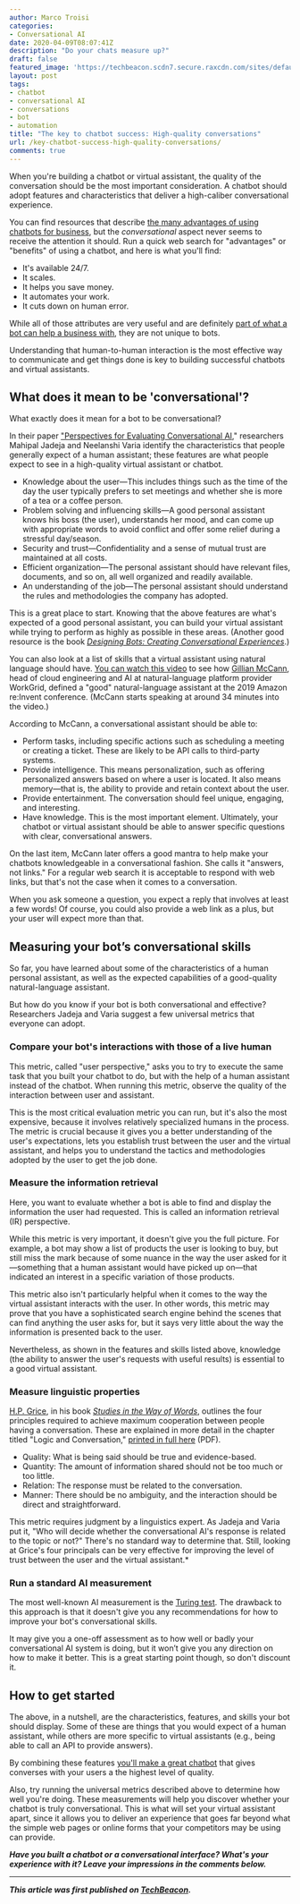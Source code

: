 ```yaml
---
author: Marco Troisi
categories:
- Conversational AI
date: 2020-04-09T08:07:41Z
description: "Do your chats measure up?"
draft: false
featured_image: 'https://techbeacon.scdn7.secure.raxcdn.com/sites/default/files/styles/article_hero_image/public/field/image/chatbot-success.jpg?itok=YwwlNbJn'
layout: post
tags:
- chatbot
- conversational AI
- conversations
- bot
- automation
title: "The key to chatbot success: High-quality conversations"
url: /key-chatbot-success-high-quality-conversations/
comments: true
---
```


When you're building a chatbot or virtual assistant, the quality of the conversation should be the most important consideration. A chatbot should adopt features and characteristics that deliver a high-caliber conversational experience.

You can find resources that describe [the many advantages of using chatbots for business](https://techbeacon.com/enterprise-it/how-use-chatops-boost-business-engagement-across-teams), but the *conversational* aspect never seems to receive the attention it should. Run a quick web search for "advantages" or "benefits" of using a chatbot, and here is what you'll find:

* It's available 24/7.
* It scales.
* It helps you save money.
* It automates your work.
* It cuts down on human error.

While all of those attributes are very useful and are definitely [part of what a bot can help a business with](https://techbeacon.com/enterprise-it/how-put-chatops-work-your-organization), they are not unique to bots.

Understanding that human-to-human interaction is the most effective way to communicate and get things done is key to building successful chatbots and virtual assistants.

## What does it mean to be 'conversational'?

What exactly does it mean for a bot to be conversational?

In their paper ["Perspectives for Evaluating Conversational AI,](https://arxiv.org/pdf/1709.04734.pdf)" researchers Mahipal Jadeja and Neelanshi Varia identify the characteristics that people generally expect of a human assistant; these features are what people expect to see in a high-quality virtual assistant or chatbot. 

* Knowledge about the user—This includes things such as the time of the day the user typically prefers to set meetings and whether she is more of a tea or a coffee person.
* Problem solving and influencing skills—A good personal assistant knows his boss (the user), understands her mood, and can come up with appropriate words to avoid conflict and offer some relief during a stressful day/season.
* Security and trust—Confidentiality and a sense of mutual trust are maintained at all costs.
* Efficient organization—The personal assistant should have relevant files, documents, and so on, all well organized and readily available.
* An understanding of the job—The personal assistant should understand the rules and methodologies the company has adopted.

This is a great place to start. Knowing that the above features are what's expected of a good personal assistant, you can build your virtual assistant while trying to perform as highly as possible in these areas. (Another good resource is the book [*Designing Bots: Creating Conversational Experiences*](https://amzn.to/2RTSwQe).)

You can also look at a list of skills that a virtual assistant using natural language should have. [You can watch this video](http://www.youtube.com/watch?v=dIMweqd3vlc) to see how [Gillian McCann](https://twitter.com/othergill), head of cloud engineering and AI at natural-language platform provider WorkGrid, defined a "good" natural-language assistant at the 2019 Amazon re:Invent conference. (McCann starts speaking at around 34 minutes into the video.)

According to McCann, a conversational assistant should be able to:

* Perform tasks, including specific actions such as scheduling a meeting or creating a ticket. These are likely to be API calls to third-party systems.
* Provide intelligence. This means personalization, such as offering personalized answers based on where a user is located. It also means memory—​that is, the ability to provide and retain context about the user.
* Provide entertainment. The conversation should feel unique, engaging, and interesting.
* Have knowledge. This is the most important element. Ultimately, your chatbot or virtual assistant should be able to answer specific questions with clear, conversational answers.

On the last item, McCann later offers a good mantra to help make your chatbots knowledgeable in a conversational fashion. She calls it "answers, not links." For a regular web search it is acceptable to respond with web links, but that's not the case when it comes to a conversation.

When you ask someone a question, you expect a reply that involves at least a few words! Of course, you could also provide a web link as a plus, but your user will expect more than that.

## Measuring your bot’s conversational skills

So far, you have learned about some of the characteristics of a human personal assistant, as well as the expected capabilities of a good-quality natural-language assistant.

But how do you know if your bot is both conversational and effective? Researchers Jadeja and Varia suggest a few universal metrics that everyone can adopt.

### Compare your bot's interactions with those of a live human 
This metric, called "user perspective," asks you to try to execute the same task that you built your chatbot to do, but with the help of a human assistant instead of the chatbot. When running this metric, observe the quality of the interaction between user and assistant.

This is the most critical evaluation metric you can run, but it's also the most expensive, because it involves relatively specialized humans in the process. The metric is crucial because it gives you a better understanding of the user's expectations, lets you establish trust between the user and the virtual assistant, and helps you to understand the tactics and methodologies adopted by the user to get the job done.

### Measure the information retrieval
Here, you want to evaluate whether a bot is able to find and display the information the user had requested. This is called an information retrieval (IR) perspective.

While this metric is very important, it doesn't give you the full picture. For example, a bot may show a list of products the user is looking to buy, but still miss the mark because of some nuance in the way the user asked for it—something that a human assistant would have picked up on—that indicated an interest in a specific variation of those products.

This metric also isn't particularly helpful when it comes to the way the virtual assistant interacts with the user. In other words, this metric may prove that you have a sophisticated search engine behind the scenes that can find anything the user asks for, but it says very little about the way the information is presented back to the user.

Nevertheless, as shown in the features and skills listed above, knowledge (the ability to answer the user's requests with useful results) is essential to a good virtual assistant.

### Measure linguistic properties
[H.P. Grice](https://en.wikipedia.org/wiki/Paul_Grice), in his book [*Studies in the Way of Words*](https://www.hup.harvard.edu/catalog.php?isbn=9780674852716), outlines the four principles required to achieve maximum cooperation between people having a conversation. These are explained in more detail in the chapter titled "Logic and Conversation," [printed in full here](https://msu.edu/~orourk51/800-Phil/Handouts/Readings/Phil%20Lang/Grice-Logic&Conversation-WJL-1989.pdf) (PDF).  

* Quality: What is being said should be true and evidence-based.
* Quantity: The amount of information shared should not be too much or too little.
* Relation: The response must be related to the conversation.
* Manner: There should be no ambiguity, and the interaction should be direct and straightforward.
  
This metric requires judgment by a linguistics expert. As Jadeja and Varia put it, "Who will decide whether the conversational AI's response is related to the topic or not?" There's no standard way to determine that. Still, looking at Grice's four principals can be very effective for improving the level of trust between the user and the virtual assistant.*

### Run a standard AI measurement
The most well-known AI measurement is the [Turing test](https://plato.stanford.edu/entries/turing-test/). The drawback to this approach is that it doesn't give you any recommendations for how to improve your bot's conversational skills.

It may give you a one-off assessment as to how well or badly your conversational AI system is doing, but it won’t give you any direction on how to make it better. This is a great starting point though, so don't discount it.

## How to get started
The above, in a nutshell, are the characteristics, features, and skills your bot should display. Some of these are things that you would expect of a human assistant, while others are more specific to virtual assistants (e.g., being able to call an API to provide answers).

By combining these features [you'll make a great chatbot](https://techbeacon.com/enterprise-it/27-chatops-resources-inspire-tech-team-building) that gives converses with your users a the highest level of quality.

Also, try running the universal metrics described above to determine how well you're doing. These measurements will help you discover whether your chatbot is truly conversational. This is what will set your virtual assistant apart, since it allows you to deliver an experience that goes far beyond what the simple web pages or online forms that your competitors may be using can provide.

***Have you built a chatbot or a conversational interface? What's your experience with it? Leave your impressions in the comments below.*** 

*** 

***This article was first published on [TechBeacon](https://techbeacon.com/app-dev-testing/key-chatbot-success-high-quality-conversations).***
